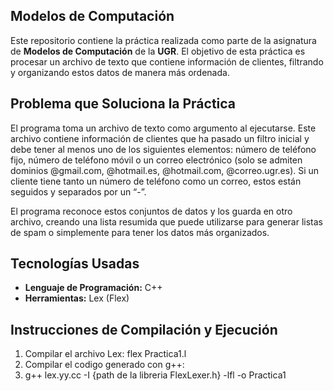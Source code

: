 ## Modelos de Computación

Este repositorio contiene la práctica realizada como parte de la asignatura de **Modelos de Computación** de la **UGR**. El objetivo de esta práctica es procesar un archivo de texto que contiene información de clientes, filtrando y organizando estos datos de manera más ordenada.

## Problema que Soluciona la Práctica

El programa toma un archivo de texto como argumento al ejecutarse. Este archivo contiene información de clientes que ha pasado un filtro inicial y debe tener al menos uno de los siguientes elementos: número de teléfono fijo, número de teléfono móvil o un correo electrónico (solo se admiten dominios @gmail.com, @hotmail.es, @hotmail.com, @correo.ugr.es). Si un cliente tiene tanto un número de teléfono como un correo, estos están seguidos y separados por un “-”.

El programa reconoce estos conjuntos de datos y los guarda en otro archivo, creando una lista resumida que puede utilizarse para generar listas de spam o simplemente para tener los datos más organizados.

## Tecnologías Usadas

- **Lenguaje de Programación:** C++
- **Herramientas:** Lex (Flex)

## Instrucciones de Compilación y Ejecución

1. Compilar el archivo Lex:
   flex Practica1.l
2. Compilar el codigo generado con g++:
3. g++ lex.yy.cc -I {path de la libreria FlexLexer.h} -lfl -o Practica1
